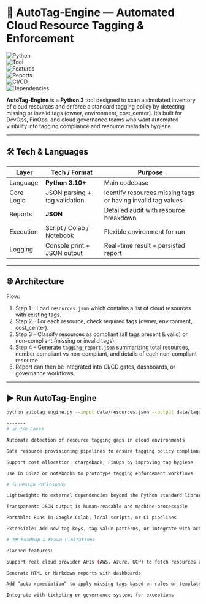 # 🚀 AutoTag‐Engine — Automated Cloud Resource Tagging & Enforcement

![Python](https://img.shields.io/badge/Python-3.10%2B-blue.svg?logo=python&logoColor=white)  
![Tool](https://img.shields.io/badge/Tagging-Enforcer-FF5252.svg?logo=tag)  
![Features](https://img.shields.io/badge/Features-Missing%20Tag%20Detection-4CAF50.svg?logo=alert)  
![Reports](https://img.shields.io/badge/Reports-JSON-2196F3.svg?logo=json)  
![CI/CD](https://img.shields.io/badge/CI/CD-Ready-2088FF.svg?logo=githubactions)  
![Dependencies](https://img.shields.io/badge/Dependencies-None-green.svg?logo=python)

**AutoTag‐Engine** is a **Python 3** tool designed to scan a simulated inventory of cloud resources and enforce a standard tagging policy by detecting missing or invalid tags (owner, environment, cost_center). It’s built for DevOps, FinOps, and cloud governance teams who want automated visibility into tagging compliance and resource metadata hygiene.

------

## 🛠 Tech & Languages

| Layer         | Tech / Format                   | Purpose                                 |
|---------------|----------------------------------|-----------------------------------------|
| Language      | **Python 3.10+**                | Main codebase                           |
| Core Logic    | JSON parsing + tag validation   | Identify resources missing tags or having invalid tag values |
| Reports       | **JSON**                        | Detailed audit with resource breakdown  |
| Execution     | Script / Colab / Notebook       | Flexible environment for run            |
| Logging       | Console print + JSON output     | Real-time result + persisted report     |

--------

## 🌐 Architecture

Flow:  
1. Step 1 – Load `resources.json` which contains a list of cloud resources with existing tags.  
2. Step 2 – For each resource, check required tags (owner, environment, cost_center).  
3. Step 3 – Classify resources as compliant (all tags present & valid) or non-compliant (missing or invalid tags).  
4. Step 4 – Generate `tagging_report.json` summarizing total resources, number compliant vs non-compliant, and details of each non-compliant resource.  
5. Report can then be integrated into CI/CD gates, dashboards, or governance workflows.

---

## ▶️ Run AutoTag‐Engine

```bash
python autotag_engine.py --input data/resources.json --output data/tagging_report.json

-------
# 📊 Use Cases

Automate detection of resource tagging gaps in cloud environments

Gate resource provisioning pipelines to ensure tagging policy compliance

Support cost allocation, chargeback, FinOps by improving tag hygiene

Use in Colab or notebooks to prototype tagging enforcement workflows

# 🔍 Design Philosophy

Lightweight: No external dependencies beyond the Python standard library

Transparent: JSON output is human-readable and machine-processable

Portable: Runs in Google Colab, local scripts, or CI pipelines

Extensible: Add new tag keys, tag value patterns, or integrate with actual cloud provider APIs easily

# 🗺️ Roadmap & Known Limitations

Planned features:

Support real cloud provider APIs (AWS, Azure, GCP) to fetch resources and apply tags

Generate HTML or Markdown reports with dashboards

Add “auto-remediation” to apply missing tags based on rules or templates

Integrate with ticketing or governance systems for exceptions
